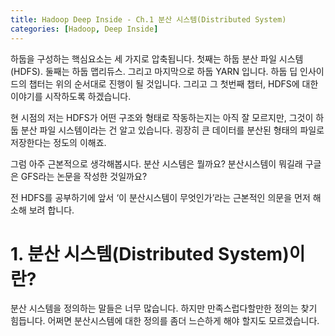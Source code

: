 ```yaml
---
title: Hadoop Deep Inside - Ch.1 분산 시스템(Distributed System)
categories: [Hadoop, Deep Inside]
---
```


하둡을 구성하는 핵심요소는 세 가지로 압축됩니다. 첫째는 하둡 분산 파일 시스템(HDFS). 둘째는 하둡 맵리듀스. 그리고 마지막으로 하둡 YARN 입니다.
하둡 딥 인사이드의 챕터는 위의 순서대로 진행이 될 것입니다. 그리고 그 첫번째 챕터, HDFS에 대한 이야기를 시작하도록 하겠습니다.

현 시점의 저는 HDFS가 어떤 구조와 형태로 작동하는지는 아직 잘 모르지만, 그것이 하둡 분산 파일 시스템이라는 건 알고 있습니다. 굉장히 큰 데이터를 분산된 형태의 파일로 저장한다는 정도의 이해죠.

그럼 아주 근본적으로 생각해봅시다. 분산 시스템은 뭘까요? 분산시스템이 뭐길래 구글은 GFS라는 논문을 작성한 것일까요?

전 HDFS를 공부하기에 앞서 ‘이 분산시스템이 무엇인가’라는 근본적인 의문을 먼저 해소해 보려 합니다.

# 1. 분산 시스템(Distributed System)이란?
분산 시스템을 정의하는 말들은 너무 많습니다. 하지만 만족스럽다할만한 정의는 찾기 힘듭니다. 어쩌면 분산시스템에 대한 정의를 좀더 느슨하게 해야 할지도 모르겠습니다.
